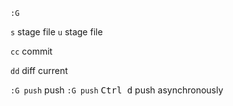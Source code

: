 
`:G`

`s` stage file
`u` stage file

`cc` commit

`dd` diff current

`:G push` push
`:G push` <kbd>Ctrl d</kbd> push asynchronously

